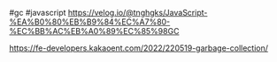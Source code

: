 #gc #javascript
https://velog.io/@tnghgks/JavaScript-%EA%B0%80%EB%B9%84%EC%A7%80-%EC%BB%AC%EB%A0%89%EC%85%98GC


https://fe-developers.kakaoent.com/2022/220519-garbage-collection/